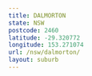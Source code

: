 ```yaml
---
title: DALMORTON
state: NSW
postcode: 2460
latitude: -29.320772
longitude: 153.271074
url: /nsw/dalmorton/
layout: suburb
---
```


